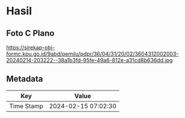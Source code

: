 # Hasil

## Foto C Plano

https://sirekap-obj-formc.kpu.go.id/9abd/pemilu/pdpr/36/04/31/20/02/3604312002003-20240214-203222--38a1b3fd-95fe-49a6-812e-a31cd8b636dd.jpg


## Metadata

| Key        | Value               |
| ---------- | ------------------- |
| Time Stamp | 2024-02-15 07:02:30 |



